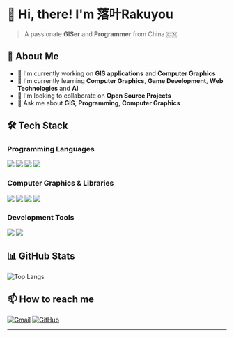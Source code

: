 # 👋 Hi, there! I'm 落叶Rakuyou

> A passionate **GISer** and **Programmer** from China 🇨🇳

## 🚀 About Me

- 🔭 I'm currently working on **GIS applications** and **Computer Graphics**
- 🌱 I'm currently learning **Computer Graphics**, **Game Development**, **Web Technologies** and **AI**
- 👯 I'm looking to collaborate on **Open Source Projects**
- 💬 Ask me about **GIS**, **Programming**, **Computer Graphics**

## 🛠️ Tech Stack

### Programming Languages
<code><img src="https://img.shields.io/badge/C%2B%2B-00599C?style=for-the-badge&logo=c%2B%2B&logoColor=white"/></code>
<code><img src="https://img.shields.io/badge/Python-3776AB?style=for-the-badge&logo=python&logoColor=white"/></code>
<code><img src="https://img.shields.io/badge/TypeScript-007ACC?style=for-the-badge&logo=typescript&logoColor=white"/></code>
<code><img src="https://img.shields.io/badge/JavaScript-F7DF1E?style=for-the-badge&logo=javascript&logoColor=black"/></code>

### Computer Graphics & Libraries
<code><img src="https://img.shields.io/badge/Three.js-000000?style=for-the-badge&logo=three.js&logoColor=white"/></code>
<code><img src="https://img.shields.io/badge/Cesium.js-000000?style=for-the-badge&logo=cesium&logoColor=white"/></code>
<code><img src="https://img.shields.io/badge/Unreal_Engine-313131?style=for-the-badge&logo=unreal-engine&logoColor=white"/></code>
<code><img src="https://img.shields.io/badge/WebGL-990000?style=for-the-badge&logo=webgl&logoColor=white"/></code>

### Development Tools
<code><img src="https://img.shields.io/badge/Visual_Studio_Code-007ACC?style=for-the-badge&logo=visual-studio-code&logoColor=white"/></code>
<code><img src="https://img.shields.io/badge/Visual_Studio-5C2D91?style=for-the-badge&logo=visual-studio&logoColor=white"/></code>

## 📊 GitHub Stats

![Top Langs](https://github-readme-stats.vercel.app/api/top-langs/?username=silverStr1ng&layout=compact&theme=radical)


## 📫 How to reach me

[![Gmail](https://img.shields.io/badge/Gmail-D14836?style=for-the-badge&logo=gmail&logoColor=white)](mailto:your.email@gmail.com)
[![GitHub](https://img.shields.io/badge/GitHub-100000?style=for-the-badge&logo=github&logoColor=white)](https://github.com/silverStr1ng)

---

